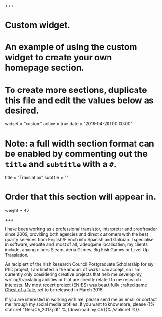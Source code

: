 +++
# Custom widget.
# An example of using the custom widget to create your own homepage section.
# To create more sections, duplicate this file and edit the values below as desired.
widget = "custom"
active = true
date = "2016-04-20T00:00:00"

# Note: a full width section format can be enabled by commenting out the `title` and `subtitle` with a `#`.
title = "Translation"
subtitle = ""

# Order that this section will appear in.
weight = 40

+++

I have been working as a professional translator, interpreter and proofreader since 2009, providing both agencies and direct customers with the best quality services from English/French into Spanish and Galician. I specialise in software, website and, most of all, videogame localisation; my clients include, among others Steam, Aeria Games, Big Fish Games or Level Up Translation.  

As recipient of the Irish Research Council Postgraduate Scholarship for my PhD project, I am limited in the amount of work I can accept, so I am currently only considering creative projects that help me develop my writing/translating abilities or that are directly related to my research interests. My most recent project (EN-ES) was beautifully crafted game [Ghost of a Tale](http://www.ghostofatale.com/), set to be released in March 2018. 

If you are interested in working with me, please send me an email or contact me through my social media profiles. If you want to know more, please {{% staticref "files/CV_2017.pdf" %}}download my CV{{% /staticref %}}.

